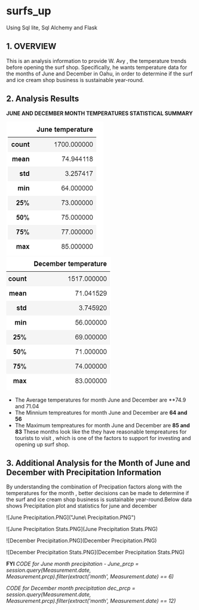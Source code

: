 # surfs_up
Using Sql lite, Sql Alchemy and Flask 
## 1. OVERVIEW
This is an analysis information to provide W. Avy , the temperature trends before opening the surf shop. Specifically, he wants temperature data for the months of June and December in Oahu, in order to determine if the surf and ice cream shop business is sustainable year-round.
## 2. Analysis Results
**JUNE  AND DECEMBER MONTH TEMPERATURES STATISTICAL SUMMARY**

![june.PNG](june.PNG)       ![december.PNG](december.PNG)


- The Average temperatures for month June and December are **74.9 and 71.04
- The Minnium tempreatures for month June and December are **64 and 56**
- The Maximum tempreatures for month June and December are **85 and 83**
These months look like the they have reasonable tempreatures  for tourists to visit , which is one of the factors to support for investing and opening  up surf shop.

## 3. Additional Analysis for the Month of June and December with Precipitation Information

By understanding  the combination of  Precipation factors along with the  temperatures for the month , better decisions can be made to 
determine if the surf and ice cream shop business is sustainable year-round.Below data shows Precipitation  plot and statistics for june and december

![June Precipitation.PNG]("June\ Precipitation.PNG")    

![June Precipitation Stats.PNG](June Precipitation Stats.PNG)





![December Precipitation.PNG](December Precipitation.PNG)            

![December Precipitation Stats.PNG](December Precipitation Stats.PNG)


**FYI** 
*CODE  for June month precipitation - 
June_prcp = session.query(Measurement.date, Measurement.prcp).filter(extract('month', Measurement.date) == 6)*

*CODE  for December month precipitation
dec_prcp = session.query(Measurement.date, Measurement.prcp).filter(extract('month', Measurement.date) == 12)*
